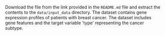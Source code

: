 Download the file from the link provided in the `README.md` file and extract the contents to the `data/input_data` directory. The dataset contains gene expression profiles of patients with breast cancer. The dataset includes gene features and the target variable 'type' representing the cancer subtype.